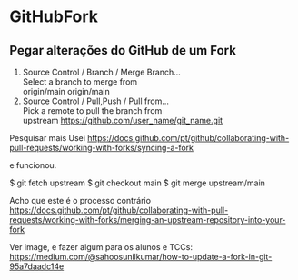 # GitHubFork

## Pegar alterações do GitHub de um Fork

1) Source Control / Branch / Merge Branch...  
  Select a branch to merge from  
    origin/main origin/main  
2) Source Control / Pull,Push / Pull from...  
  Pick a remote to pull the branch from  
    upstream https://github.com/user_name/git_name.git  


Pesquisar mais
Usei <https://docs.github.com/pt/github/collaborating-with-pull-requests/working-with-forks/syncing-a-fork>

e funcionou.

$ git fetch upstream
$ git checkout main
$ git merge upstream/main

Acho que este é o processo contrário
<https://docs.github.com/pt/github/collaborating-with-pull-requests/working-with-forks/merging-an-upstream-repository-into-your-fork>

Ver image, e fazer algum para os alunos e TCCs:
<https://medium.com/@sahoosunilkumar/how-to-update-a-fork-in-git-95a7daadc14e>


